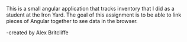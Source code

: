 
This is a small angular application that tracks inventory that I did as a student at the Iron Yard.  The goal of this assignment is to be able to link pieces of Angular together to see data in the browser.  

-created by Alex Britcliffe 
